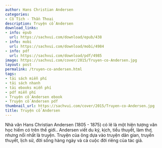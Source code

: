 ```yaml
---
author: Hans Christian Andersen
categories:
- Cổ Tích - Thần Thoại
description: Truyện cổ Andersen
download_links:
- info: epub
  url: https://sachvui.com/download/epub/438
- info: mobi
  url: https://sachvui.com/download/mobi/4984
- info: pdf
  url: https://sachvui.com/download/pdf/4985
image: https://sachvui.com/cover/2015/Truyen-co-Andersen.jpg
layout: post
permalink: /truyen-co-andersen.html
tags:
- tải sách miễn phí
- tải sách nhanh
- tải ebooks miễn phí
- pdf miễn phí
- Truyện cổ Andersen ebook
- Truyện cổ Andersen pdf
thumbnail_url: https://sachvui.com/cover/2015/Truyen-co-Andersen.jpg
title: Truyện cổ Andersen
---
```


 <div class="item-desc text-justify"> <p>Nhà văn Hans Christian Andersen (1805 - 1875) có lẽ là một hiện tượng văn học hiếm có trên thế giới.. Andersen viết du ký, kịch, tiểu thuyết, làm thơ, nhưng nổi nhất là truyện. Truyện của ông dựa vào truyện dân gian, truyền thuyết, lịch sử, đời sống hàng ngày và cả cuộc đời riêng của tác giả.</p> </div>